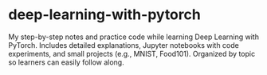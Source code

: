 # deep-learning-with-pytorch
My step-by-step notes and practice code while learning Deep Learning with PyTorch. Includes detailed explanations, Jupyter notebooks with code experiments, and small projects (e.g., MNIST, Food101). Organized by topic so learners can easily follow along.
